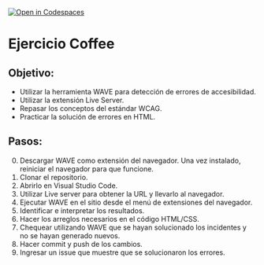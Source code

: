 [![Open in Codespaces](https://classroom.github.com/assets/launch-codespace-2972f46106e565e64193e422d61a12cf1da4916b45550586e14ef0a7c637dd04.svg)](https://classroom.github.com/open-in-codespaces?assignment_repo_id=16581851)
# Ejercicio Coffee

## Objetivo:
- Utilizar la herramienta WAVE para detección de errores de accesibilidad.
- Utilizar la extensión Live Server.
- Repasar los conceptos del estándar WCAG.
- Practicar la solución de errores en HTML.

## Pasos:
0. Descargar WAVE como extensión del navegador. Una vez instalado, reiniciar el navegador para que funcione.
1. Clonar el repositorio.
2. Abrirlo en Visual Studio Code.
3. Utilizar Live server para obtener la URL y llevarlo al navegador.
4. Ejecutar WAVE en el sitio desde el menú de extensiones del navegador.
5. Identificar e interpretar los resultados.
6. Hacer los arreglos necesarios en el código HTML/CSS.
7. Chequear utilizando WAVE que se hayan solucionado los incidentes y no se hayan generado nuevos.
8. Hacer commit y push de los cambios.
9. Ingresar un issue que muestre que se solucionaron los errores.
